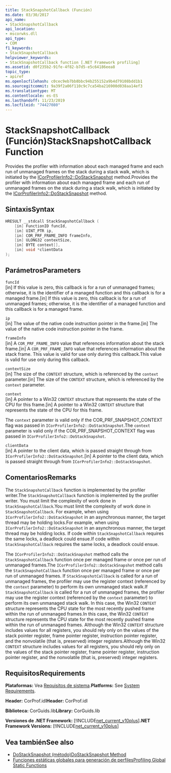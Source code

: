 ```yaml
---
title: StackSnapshotCallback (Función)
ms.date: 03/30/2017
api_name:
- StackSnapshotCallback
api_location:
- mscorwks.dll
api_type:
- COM
f1_keywords:
- StackSnapshotCallback
helpviewer_keywords:
- StackSnapshotCallback function [.NET Framework profiling]
ms.assetid: d0f235b2-91fe-4f82-b7d5-e5c64186eea8
topic_type:
- apiref
ms.openlocfilehash: c0cec9eb7bb8bbc94b255152a9b4d79108bdd1b1
ms.sourcegitcommit: 9a39f2a06f110c9c7ca54ba216900d038aa14ef3
ms.translationtype: MT
ms.contentlocale: es-ES
ms.lasthandoff: 11/23/2019
ms.locfileid: "74427080"
---
```

# <a name="stacksnapshotcallback-function"></a><span data-ttu-id="a9bd6-102">StackSnapshotCallback (Función)</span><span class="sxs-lookup"><span data-stu-id="a9bd6-102">StackSnapshotCallback Function</span></span>
<span data-ttu-id="a9bd6-103">Provides the profiler with information about each managed frame and each run of unmanaged frames on the stack during a stack walk, which is initiated by the [ICorProfilerInfo2::DoStackSnapshot](../../../../docs/framework/unmanaged-api/profiling/icorprofilerinfo2-dostacksnapshot-method.md) method.</span><span class="sxs-lookup"><span data-stu-id="a9bd6-103">Provides the profiler with information about each managed frame and each run of unmanaged frames on the stack during a stack walk, which is initiated by the [ICorProfilerInfo2::DoStackSnapshot](../../../../docs/framework/unmanaged-api/profiling/icorprofilerinfo2-dostacksnapshot-method.md) method.</span></span>  
  
## <a name="syntax"></a><span data-ttu-id="a9bd6-104">Sintaxis</span><span class="sxs-lookup"><span data-stu-id="a9bd6-104">Syntax</span></span>  
  
```cpp  
HRESULT __stdcall StackSnapshotCallback (  
    [in] FunctionID funcId,  
    [in] UINT_PTR ip,  
    [in] COR_PRF_FRAME_INFO frameInfo,  
    [in] ULONG32 contextSize,  
    [in] BYTE context[],  
    [in] void *clientData  
);  
```  
  
## <a name="parameters"></a><span data-ttu-id="a9bd6-105">Parámetros</span><span class="sxs-lookup"><span data-stu-id="a9bd6-105">Parameters</span></span>  
 `funcId`  
 <span data-ttu-id="a9bd6-106">[in] If this value is zero, this callback is for a run of unmanaged frames; otherwise, it is the identifier of a managed function and this callback is for a managed frame.</span><span class="sxs-lookup"><span data-stu-id="a9bd6-106">[in] If this value is zero, this callback is for a run of unmanaged frames; otherwise, it is the identifier of a managed function and this callback is for a managed frame.</span></span>  
  
 `ip`  
 <span data-ttu-id="a9bd6-107">[in] The value of the native code instruction pointer in the frame.</span><span class="sxs-lookup"><span data-stu-id="a9bd6-107">[in] The value of the native code instruction pointer in the frame.</span></span>  
  
 `frameInfo`  
 <span data-ttu-id="a9bd6-108">[in] A `COR_PRF_FRAME_INFO` value that references information about the stack frame.</span><span class="sxs-lookup"><span data-stu-id="a9bd6-108">[in] A `COR_PRF_FRAME_INFO` value that references information about the stack frame.</span></span> <span data-ttu-id="a9bd6-109">This value is valid for use only during this callback.</span><span class="sxs-lookup"><span data-stu-id="a9bd6-109">This value is valid for use only during this callback.</span></span>  
  
 `contextSize`  
 <span data-ttu-id="a9bd6-110">[in] The size of the `CONTEXT` structure, which is referenced by the `context` parameter.</span><span class="sxs-lookup"><span data-stu-id="a9bd6-110">[in] The size of the `CONTEXT` structure, which is referenced by the `context` parameter.</span></span>  
  
 `context`  
 <span data-ttu-id="a9bd6-111">[in] A pointer to a Win32 `CONTEXT` structure that represents the state of the CPU for this frame.</span><span class="sxs-lookup"><span data-stu-id="a9bd6-111">[in] A pointer to a Win32 `CONTEXT` structure that represents the state of the CPU for this frame.</span></span>  
  
 <span data-ttu-id="a9bd6-112">The `context` parameter is valid only if the COR_PRF_SNAPSHOT_CONTEXT flag was passed in `ICorProfilerInfo2::DoStackSnapshot`.</span><span class="sxs-lookup"><span data-stu-id="a9bd6-112">The `context` parameter is valid only if the COR_PRF_SNAPSHOT_CONTEXT flag was passed in `ICorProfilerInfo2::DoStackSnapshot`.</span></span>  
  
 `clientData`  
 <span data-ttu-id="a9bd6-113">[in] A pointer to the client data, which is passed straight through from `ICorProfilerInfo2::DoStackSnapshot`.</span><span class="sxs-lookup"><span data-stu-id="a9bd6-113">[in] A pointer to the client data, which is passed straight through from `ICorProfilerInfo2::DoStackSnapshot`.</span></span>  
  
## <a name="remarks"></a><span data-ttu-id="a9bd6-114">Comentarios</span><span class="sxs-lookup"><span data-stu-id="a9bd6-114">Remarks</span></span>  
 <span data-ttu-id="a9bd6-115">The `StackSnapshotCallback` function is implemented by the profiler writer.</span><span class="sxs-lookup"><span data-stu-id="a9bd6-115">The `StackSnapshotCallback` function is implemented by the profiler writer.</span></span> <span data-ttu-id="a9bd6-116">You must limit the complexity of work done in `StackSnapshotCallback`.</span><span class="sxs-lookup"><span data-stu-id="a9bd6-116">You must limit the complexity of work done in `StackSnapshotCallback`.</span></span> <span data-ttu-id="a9bd6-117">For example, when using `ICorProfilerInfo2::DoStackSnapshot` in an asynchronous manner, the target thread may be holding locks.</span><span class="sxs-lookup"><span data-stu-id="a9bd6-117">For example, when using `ICorProfilerInfo2::DoStackSnapshot` in an asynchronous manner, the target thread may be holding locks.</span></span> <span data-ttu-id="a9bd6-118">If code within `StackSnapshotCallback` requires the same locks, a deadlock could ensue.</span><span class="sxs-lookup"><span data-stu-id="a9bd6-118">If code within `StackSnapshotCallback` requires the same locks, a deadlock could ensue.</span></span>  
  
 <span data-ttu-id="a9bd6-119">The `ICorProfilerInfo2::DoStackSnapshot` method calls the `StackSnapshotCallback` function once per managed frame or once per run of unmanaged frames.</span><span class="sxs-lookup"><span data-stu-id="a9bd6-119">The `ICorProfilerInfo2::DoStackSnapshot` method calls the `StackSnapshotCallback` function once per managed frame or once per run of unmanaged frames.</span></span> <span data-ttu-id="a9bd6-120">If `StackSnapshotCallback` is called for a run of unmanaged frames, the profiler may use the register context (referenced by the `context` parameter) to perform its own unmanaged stack walk.</span><span class="sxs-lookup"><span data-stu-id="a9bd6-120">If `StackSnapshotCallback` is called for a run of unmanaged frames, the profiler may use the register context (referenced by the `context` parameter) to perform its own unmanaged stack walk.</span></span> <span data-ttu-id="a9bd6-121">In this case, the Win32 `CONTEXT` structure represents the CPU state for the most recently pushed frame within the run of unmanaged frames.</span><span class="sxs-lookup"><span data-stu-id="a9bd6-121">In this case, the Win32 `CONTEXT` structure represents the CPU state for the most recently pushed frame within the run of unmanaged frames.</span></span> <span data-ttu-id="a9bd6-122">Although the Win32 `CONTEXT` structure includes values for all registers, you should rely only on the values of the stack pointer register, frame pointer register, instruction pointer register, and the nonvolatile (that is, preserved) integer registers.</span><span class="sxs-lookup"><span data-stu-id="a9bd6-122">Although the Win32 `CONTEXT` structure includes values for all registers, you should rely only on the values of the stack pointer register, frame pointer register, instruction pointer register, and the nonvolatile (that is, preserved) integer registers.</span></span>  
  
## <a name="requirements"></a><span data-ttu-id="a9bd6-123">Requisitos</span><span class="sxs-lookup"><span data-stu-id="a9bd6-123">Requirements</span></span>  
 <span data-ttu-id="a9bd6-124">**Plataformas:** Vea [Requisitos de sistema](../../../../docs/framework/get-started/system-requirements.md).</span><span class="sxs-lookup"><span data-stu-id="a9bd6-124">**Platforms:** See [System Requirements](../../../../docs/framework/get-started/system-requirements.md).</span></span>  
  
 <span data-ttu-id="a9bd6-125">**Header:** CorProf.idl</span><span class="sxs-lookup"><span data-stu-id="a9bd6-125">**Header:** CorProf.idl</span></span>  
  
 <span data-ttu-id="a9bd6-126">**Biblioteca:** CorGuids.lib</span><span class="sxs-lookup"><span data-stu-id="a9bd6-126">**Library:** CorGuids.lib</span></span>  
  
 <span data-ttu-id="a9bd6-127">**Versiones de .NET Framework:** [!INCLUDE[net_current_v10plus](../../../../includes/net-current-v10plus-md.md)]</span><span class="sxs-lookup"><span data-stu-id="a9bd6-127">**.NET Framework Versions:** [!INCLUDE[net_current_v10plus](../../../../includes/net-current-v10plus-md.md)]</span></span>  
  
## <a name="see-also"></a><span data-ttu-id="a9bd6-128">Vea también</span><span class="sxs-lookup"><span data-stu-id="a9bd6-128">See also</span></span>

- [<span data-ttu-id="a9bd6-129">DoStackSnapshot (método)</span><span class="sxs-lookup"><span data-stu-id="a9bd6-129">DoStackSnapshot Method</span></span>](../../../../docs/framework/unmanaged-api/profiling/icorprofilerinfo2-dostacksnapshot-method.md)
- [<span data-ttu-id="a9bd6-130">Funciones estáticas globales para generación de perfiles</span><span class="sxs-lookup"><span data-stu-id="a9bd6-130">Profiling Global Static Functions</span></span>](../../../../docs/framework/unmanaged-api/profiling/profiling-global-static-functions.md)
